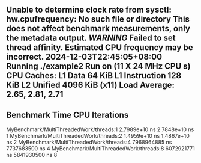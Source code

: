 Unable to determine clock rate from sysctl: hw.cpufrequency: No such file or directory
This does not affect benchmark measurements, only the metadata output.
***WARNING*** Failed to set thread affinity. Estimated CPU frequency may be incorrect.
2024-12-03T22:45:05+08:00
Running ./example2
Run on (11 X 24 MHz CPU s)
CPU Caches:
  L1 Data 64 KiB
  L1 Instruction 128 KiB
  L2 Unified 4096 KiB (x11)
Load Average: 2.65, 2.81, 2.71
----------------------------------------------------------------------------------
Benchmark                                        Time             CPU   Iterations
----------------------------------------------------------------------------------
MyBenchmark/MultiThreadedWork/threads:1 2.7989e+10 ns   2.7848e+10 ns            1
MyBenchmark/MultiThreadedWork/threads:2 1.4959e+10 ns   1.4867e+10 ns            2
MyBenchmark/MultiThreadedWork/threads:4 7968964885 ns   7737683500 ns            4
MyBenchmark/MultiThreadedWork/threads:8 6072921771 ns   5841930500 ns            8
